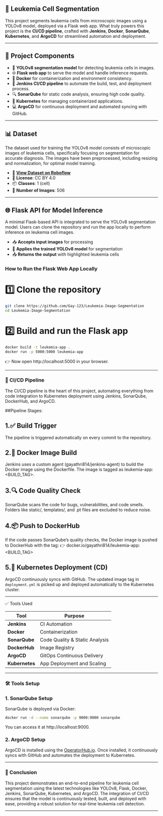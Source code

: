 ## 🧠 Leukemia Cell Segmentation

This project segments leukemia cells from microscopic images using a YOLOv8 model, deployed via a Flask web app. What truly powers this project is the **CI/CD pipeline**, crafted with **Jenkins**, **Docker**, **SonarQube**, **Kubernetes**, and **ArgoCD** for streamlined automation and deployment.

---

## 🔧 Project Components

- 🧠 **YOLOv8 segmentation model** for detecting leukemia cells in images.
- 🌐 **Flask web app** to serve the model and handle inference requests.
- 🐳 **Docker** for containerization and environment consistency.
- 🔄 **Jenkins CI/CD pipeline** to automate the build, test, and deployment process.
- 🔍 **SonarQube** for static code analysis, ensuring high code quality.
- 🚀 **Kubernetes** for managing containerized applications.
- 💻 **ArgoCD** for continuous deployment and automated syncing with GitHub.

---

## 📊 Dataset

The dataset used for training the YOLOv8 model consists of microscopic images of leukemia cells, specifically focusing on segmentation for accurate diagnosis. The images have been preprocessed, including resizing and normalization, for optimal model training.

- 🔗 **[View Dataset on Roboflow](https://universe.roboflow.com/suman-computer-vision/leukemia-riajh/dataset/1)**
- 🧾 **License**: CC BY 4.0
- 📦 **Classes**: 1 (cell)
- 🔢 **Number of Images**: 506

---

## 🌐 Flask API for Model Inference

A minimal Flask-based API is integrated to serve the YOLOv8 segmentation model. Users can clone the repository and run the app locally to perform inference on leukemia cell images.

- 📥 **Accepts input images** for processing
- 🧠 **Applies the trained YOLOv8 model** for segmentation
- 📤 **Returns the output** with highlighted leukemia cells

### How to Run the Flask Web App Locally

# 1️⃣ Clone the repository
```bash
git clone https://github.com/Gay-123/Leukemia-Image-Segmentation
cd Leukemia-Image-Segmentation
```
# 2️⃣ Build and run the Flask app
```bash
docker build -t leukemia-app .
docker run -p 5000:5000 leukemia-app
```
👉 Now open http://localhost:5000 in your browser.

---

### **🚀 CI/CD Pipeline**

The CI/CD pipeline is the heart of this project, automating everything from code integration to Kubernetes deployment using Jenkins, SonarQube, DockerHub, and ArgoCD.

##Pipeline Stages:

## **1.✅ Build Trigger**
The pipeline is triggered automatically on every commit to the repository.

## **2.🐳 Docker Image Build**
Jenkins uses a custom agent (gayathri814/jenkins-agent) to build the Docker image using the Dockerfile. The image is tagged as leukemia-app:<BUILD_TAG>.

## **3.🔍 Code Quality Check**
SonarQube scans the code for bugs, vulnerabilities, and code smells. Folders like static/, templates/, and .pt files are excluded to reduce noise.

## **4.📦 Push to DockerHub**
If the code passes SonarQube’s quality checks, the Docker image is pushed to DockerHub with the tag:
👉 docker.io/gayathri814/leukemia-app:<BUILD_TAG>

## **5.🚀 Kubernetes Deployment (CD)**
ArgoCD continuously syncs with GitHub. The updated image tag in `deployment.yml` is picked up and deployed automatically to the Kubernetes cluster.

---

✅ Tools Used

| Tool           |        Purpose                        |
| -------------- |---------------------------------------|
| **Jenkins**    |        CI Automation                  |
| **Docker**     |        Containerization               |
| **SonarQube**  |        Code Quality & Static Analysis |
| **DockerHub**  |        Image Registry                 |
| **ArgoCD**     |        GitOps Continuous Delivery     |
| **Kubernetes** |        App Deployment and Scaling     |


---
### **🛠️ Tools Setup**

### **1. SonarQube Setup**
SonarQube is deployed via Docker:

```bash
docker run -d --name sonarqube -p 9000:9000 sonarqube
```
You can access it at http://localhost:9000.

### **2. ArgoCD Setup**

ArgoCD is installed using the [OperatorHub.io](https://operatorhub.io/). Once installed, it continuously syncs with GitHub and automates the deployment to Kubernetes.

---
### 🎉 Conclusion
This project demonstrates an end-to-end pipeline for leukemia cell segmentation using the latest technologies like YOLOv8, Flask, Docker, Jenkins, SonarQube, Kubernetes, and ArgoCD. The integration of CI/CD ensures that the model is continuously tested, built, and deployed with ease, providing a robust solution for real-time leukemia cell detection.

---
